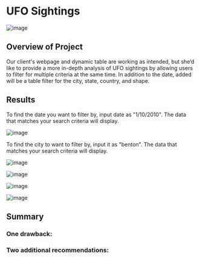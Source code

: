 # UFO Sightings

![image](https://user-images.githubusercontent.com/67409852/144374506-a43f914a-c8bb-4426-816f-9b4340b8db72.png)
## Overview of Project

Our client's webpage and dynamic table are working as intended, but she’d like to provide a more in-depth analysis of UFO sightings by allowing users to filter for multiple criteria at the same time. In addition to the date, added will be a table filter for the city, state, country, and shape.

## Results

To find the date you want to filter by, input date as "1/10/2010". The data that matches your search criteria will display.  

![image](https://user-images.githubusercontent.com/67409852/144375061-6ffc0039-eb6e-41ab-9bbe-cfd3649bc1cc.png)

To find the city to want to filter by, input it as "benton". The data that matches your search criteria will display.  

![image](https://user-images.githubusercontent.com/67409852/144375219-2627703b-67cc-42de-adb4-4b5cb4213e02.png)

![image](https://user-images.githubusercontent.com/67409852/144375338-1ba28ba2-a16d-485e-842e-d239f48b4d74.png)

![image](https://user-images.githubusercontent.com/67409852/144375510-559b818a-9e44-4212-add1-6658ce187b21.png)

![image](https://user-images.githubusercontent.com/67409852/144375623-b184b452-769e-48fe-9a1f-9ad5503cefb2.png)

## Summary

### One drawback:

### Two additional recommendations:
